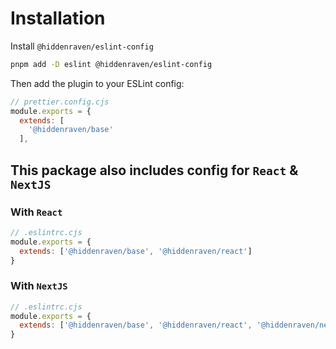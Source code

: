 # Installation

Install `@hiddenraven/eslint-config`

```sh
pnpm add -D eslint @hiddenraven/eslint-config
```

Then add the plugin to your ESLint config:

```js
// prettier.config.cjs
module.exports = {
  extends: [
    '@hiddenraven/base'
  ],
```

## This package also includes config for `React` & `NextJS`

### With `React`

```js
// .eslintrc.cjs
module.exports = {
  extends: ['@hiddenraven/base', '@hiddenraven/react']
}
```

### With `NextJS`

```js
// .eslintrc.cjs
module.exports = {
  extends: ['@hiddenraven/base', '@hiddenraven/react', '@hiddenraven/nextjs']
}
```
